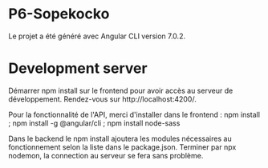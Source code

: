 # P6-Sopekocko
Le projet a été généré avec Angular CLI version 7.0.2.

# Development server
Démarrer npm install sur le frontend pour avoir accès au serveur de développement. Rendez-vous sur http://localhost:4200/.


Pour la fonctionnalité de l'API, merci d'installer dans le frontend :
   npm install ;
   npm install -g @angular/cli ;
   npm install node-sass

   Dans le backend le npm install ajoutera les modules nécessaires au fonctionnement selon la liste dans le package.json.
   Terminer par npx nodemon, la connection au serveur se fera sans problème.
